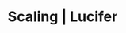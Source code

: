 ---
title: Scaling | Lucifer
layout: layout.njk
eleventyNavigation:
  key: Scaling your test suite
  parent: Concepts
---